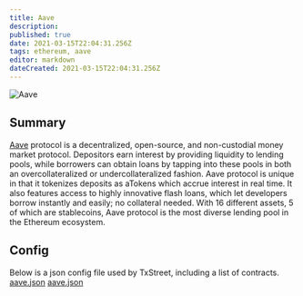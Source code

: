 ```yaml
---
title: Aave
description:
published: true
date: 2021-03-15T22:04:31.256Z
tags: ethereum, aave
editor: markdown
dateCreated: 2021-03-15T22:04:31.256Z
---
```


![Aave](https://txstreet.com/static/img/singles/house_logos/aave.png)

## Summary

<a href="https://app.aave.com/" target="_blank">Aave</a> protocol is a decentralized, open-source, and non-custodial money market protocol. Depositors earn interest by providing liquidity to lending pools, while borrowers can obtain loans by tapping into these pools in both an overcollateralized or undercollateralized fashion. Aave protocol is unique in that it tokenizes deposits as aTokens which accrue interest in real time. It also features access to highly innovative flash loans, which let developers borrow instantly and easily; no collateral needed. With 16 different assets, 5 of which are stablecoins, Aave protocol is the most diverse lending pool in the Ethereum ecosystem.

## Config

Below is a json config file used by TxStreet, including a list of contracts. [aave.json](/ethereum/houses/aave.json) [aave.json](/ethereum/houses/aave.json)